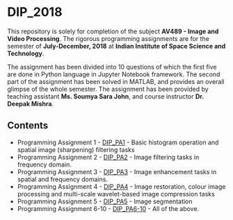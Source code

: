 # DIP_2018
This repository is solely for completion of the subject **AV489 - Image and Video Processing**. The rigorous programming assignments
are for the semester of **July-December, 2018** at **Indian Institute of Space Science and Technology**.

The assignment has been divided into 10 questions of which the first five are done in Python language in Jupyter Notebook framework.
The second part of the assignment has been solved in MATLAB, and provides an overall glimpse of the whole semester.
The assignment has been provided by teaching assistant **Ms. Soumya Sara John**, and course instructor **Dr. Deepak Mishra**.

## Contents

* Programming Assignment 1 - [DIP_PA1](https://github.com/samvram/DIP_2018/blob/master/DIP18_PA1/DIP_PA1/DIP_PA1.ipynb) - Basic histogram operation and spatial image (sharpening) filtering tasks
* Programming Assignment 2 - [DIP_PA2](https://github.com/samvram/DIP_2018/blob/master/DIP18_PA2/DIP_PA2/DIP_PA2.ipynb) - Image filtering tasks in frequency domain.
* Programming Assignment 3 - [DIP_PA3](https://github.com/samvram/DIP_2018/blob/master/DIP18_PA3/DIP_PA3/DIP_PA3.ipynb) - Image enhancement tasks in spatial and frequency domains.
* Programming Assignment 4 - [DIP_PA4](https://github.com/samvram/DIP_2018/blob/master/DIP18_PA4/DIP_PA4/DIP_PA4.ipynb) - Image restoration, colour image processing and multi-scale wavelet-based image compression tasks
* Programming Assignment 5 - [DIP_PA5](https://github.com/samvram/DIP_2018/blob/master/DIP18_PA5/DIP_PA5/DIP_PA5.ipynb) - Image segmentation
* Programming Assignment 6-10 - [DIP_PA6-10](https://github.com/samvram/DIP_2018/tree/master/DIP18_PA6-10/PDFs) - All of the above.


